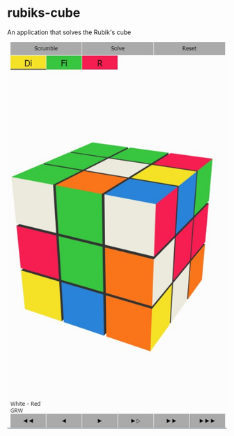 # rubiks-cube
An application that solves the Rubik's cube

![Rubik's cub screen shot](https://github.com/yarivgdidi/rubiks-cube/blob/main/preview.JPG "Rubik's cub screen shot")

